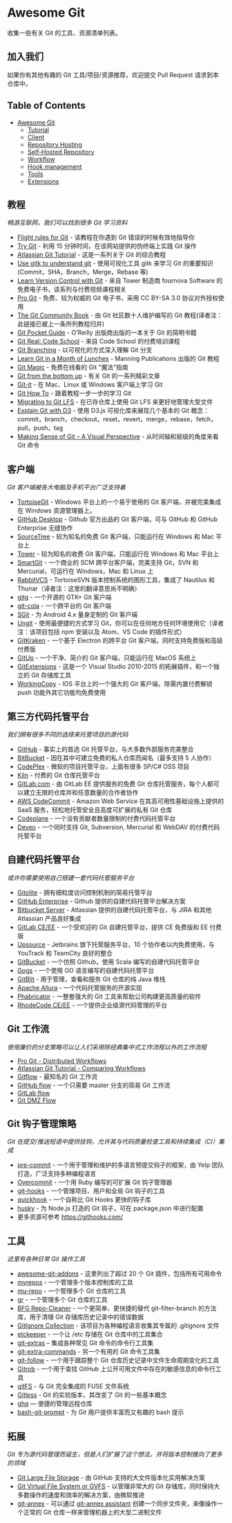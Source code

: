 # Awesome Git
收集一些有关 Git 的工具、资源清单列表。

## 加入我们
如果你有其他有趣的 Git 工具/项目/资源推荐，欢迎提交 Pull Request 请求到本仓库中。

## Table of Contents
- [Awesome Git](#awesome-git)
	- [Tutorial](#tutorial)
  - [Client](#client)
  - [Repository Hosting](#repository-hosting)
  - [Self-Hosted Repository](#self-hosted-repository)
  - [Workflow](#workflow)
  - [Hook management](#hook-management)
  - [Tools](#tools)
  - [Extensions](#extensions)

## 教程
*畅游互联网，我们可以找到很多 Git 学习资料*

* [Flight rules for Git](https://github.com/k88hudson/git-flight-rules) - 该教程在你遇到 Git 错误的时候有效地指导你
* [Try Git](https://try.github.io/) - 利用 15 分钟时间，在该网站提供的伪终端上实践 Git 操作
* [Atlassian Git Tutorial](https://www.atlassian.com/git/tutorials/) - 这是一系列关于 Git 的综合教程
* [Use gitk to understand git](https://lostechies.com/joshuaflanagan/2010/09/03/use-gitk-to-understand-git/) - 使用可视化工具 gitk 来学习 Git 的重要知识(Commit，SHA，Branch，Merge，Rebase 等)
* [Learn Version Control with Git](https://www.git-tower.com/learn/) - 来自 Tower 制造商 fournova Software 的免费电子书，该系列与付费视频课程相关
* [Pro Git](https://git-scm.com/book/) - 免费、较为权威的 Git 电子书，采用 CC BY-SA 3.0 协议对外授权使用
* [The Git Community Book](https://schacon.github.io/gitbook/) - 由 Git 社区数十人维护编写的 Git 教程(译者注：此链接已被上一条所列教程归并)
* [Git Pocket Guide](http://chimera.labs.oreilly.com/books/1230000000561) - O'Reilly 出版商出版的一本关于 Git 的简明书籍
* [Git Real: Code School](https://www.codeschool.com/courses/git-real/) - 来自 Code School 的付费培训课程
* [Git Branching](http://pcottle.github.io/learnGitBranching/) - 以可视化的方式深入理解 Git 分支
* [Learn Git in a Month of Lunches](https://www.manning.com/books/learn-git-in-a-month-of-lunches) - Manning Publications 出版的 Git 教程
* [Git Magic](http://www-cs-students.stanford.edu/~blynn/gitmagic/index.html) - 免费在线看的 Git "魔法"指南
* [Git from the bottom up](https://jwiegley.github.io/git-from-the-bottom-up/) - 有关 Git 的一系列精彩文章
* [Git-it](https://github.com/jlord/git-it-electron) - 在 Mac、Linux 或 Windows 客户端上学习 Git
* [Git How To](http://githowto.com) - 跟着教程一步一步的学习 Git
* [Migrating to Git LFS](http://vooban.com/en/tips-articles-geek-stuff/migrating-to-git-lfs-for-developing-deep-learning-applications-with-large-files/) - 在已存仓库上使用 Git LFS 来更好地管理大型文件
* [Explain Git with D3](http://onlywei.github.io/explain-git-with-d3/) - 使用 D3.js 可视化库来展现几个基本的 Git 概念：commit，branch，checkout，reset，revert，merge，rebase，fetch，pull，push，tag
* [Making Sense of Git – A Visual Perspective](https://appendto.com/2015/06/making-sense-of-git-a-visual-perspective/) - 从时间轴和层级的角度来看 Git 命令

## 客户端
*Git 客户端被各大电脑及手机平台广泛支持着*

* [TortoiseGit](https://tortoisegit.org/) - Windows 平台上的一个易于使用的 Git 客户端，并被完美集成在 Windows 资源管理器上。
* [GitHub Desktop](https://desktop.github.com/) - Github 官方出品的 Git 客户端，可与 GitHub 和 GitHub Enterprise 无缝协作
* [SourceTree](https://www.sourcetreeapp.com/) - 较为知名的免费 Git 客户端，只能运行在 Windows 和 Mac 平台上
* [Tower](http://www.git-tower.com/) - 较为知名的收费 Git 客户端，只能运行在 Windows 和 Mac 平台上
* [SmartGit](http://www.syntevo.com/smartgit/) - 一个商业的 SCM 跨平台客户端，完美支持 Git，SVN 和 Mercurial，可运行在 Windows，Mac 和 Linux 上
* [RabbitVCS](http://rabbitvcs.org/) - TortoiseSVN 版本控制系统的图形工具，集成了 Nautilus 和 Thunar（译者注：这里的翻译意思尚不明确）
* [gitg](https://wiki.gnome.org/Apps/Gitg/) - 一个开源的 GTK+ Git 客户端
* [git-cola](http://git-cola.github.io/) - 一个跨平台的 Git 客户端
* [SGit](https://github.com/sheimi/SGit) - 为 Android 4.x 量身定制的 Git 客户端
* [Ungit](https://github.com/FredrikNoren/ungit) - 使用最便捷的方式学习 Git，你可以在任何地方任何环境使用它（译者注：该项目包括 npm 安装以及 Atom、VS Code 的插件形式）
* [GitKraken](https://www.gitkraken.com/) - 一个基于 Electron 的跨平台 Git 客户端，同时支持免费版和高级付费版
* [GitUp](http://gitup.co) - 一个干净、简介的 Git 客户端，只能运行在 MacOS 系统上
* [GitExtensions](https://gitextensions.github.io/) - 这是一个 Visual Studio 2010-2015 的拓展插件，和一个独立的 Git 存储库工具
* [WorkingCopy](https://workingcopyapp.com) - IOS 平台上的一个强大的 Git 客户端，除需内置付费解锁 push 功能外其它功能均免费使用

## 第三方代码托管平台
*我们拥有很多不同的选择来托管项目的源代码*

* [GitHub](http://github.com/) - 事实上的首选 Git 托管平台，与大多数外部服务完美整合
* [BitBucket](http://bitbucket.org/) - 因在其中可建立免费的私人仓库而闻名（最多支持 5 人协作）
* [CodePlex](https://www.codeplex.com/) - 微软的项目托管平台，上面有很多 SP/C# OSS 项目
* [Kiln](https://www.fogcreek.com/kiln/) - 付费的 Git 仓库托管平台
* [GitLab.com](https://about.gitlab.com/gitlab-com/) - 由 GitLab EE 提供服务的免费 Git 仓库托管服务，每个人都可以建立无限的仓库并和任意数量的合作者协作
* [AWS CodeCommit](https://aws.amazon.com/codecommit/) - Amazon Web Service 在其高可用性基础设施上提供的 SaaS 服务，轻松地托管安全且高度可扩展的私有 Git 仓库
* [Codeplane](https://codeplane.com/) - 一个没有贡献者数量限制的付费代码托管平台
* [Deveo](https://deveo.com/) - 一个同时支持 Git, Subversion, Mercurial 和 WebDAV 的付费代码托管平台

## 自建代码托管平台
*或许你需要使用自己搭建一套代码托管服务平台*

* [Gitolite](http://gitolite.com/gitolite/) - 拥有细粒度访问控制机制的简易托管平台
* [GitHub Enterprise](https://enterprise.github.com/) - Github 提供的自建代码托管平台解决方案
* [Bitbucket Server](https://www.atlassian.com/software/bitbucket/server) - Atlassian 提供的自建代码托管平台，与 JIRA 和其他 Atlassian 产品良好集成
* [GitLab CE/EE](https://gitlab.com/) - 一个受欢迎的 Git 自建托管平台，提供 CE 免费版和 EE 付费版
* [Upsource](https://www.jetbrains.com/upsource) - Jetbrains 旗下托管服务平台，10 个协作者以内免费使用，与 YouTrack 和 TeamCity 良好的整合
* [GitBucket](https://github.com/takezoe/gitbucket/) - 一个仿照 Github，使用 Scala 编写的自建代码托管平台
* [Gogs](http://gogs.io/) - 一个使用 GO 语言编写的自建代码托管平台
* [GitBlit](http://gitblit.com/) - 用于管理，查看和服务 Git 仓库的纯 Java 堆栈
* [Apache Allura](https://allura.apache.org/) - 一个代码托管服务的开源实现
* [Phabricator](https://www.phacility.com/) - 一整套强大的 Git 工具来帮助公司构建更高质量的软件
* [RhodeCode CE/EE](https://rhodecode.com/) - 一个提供企业级源代码管理的平台

## Git 工作流
*使用廉价的分支策略可以让人们采用除经典集中式工作流程以外的工作流程*

* [Pro Git - Distributed Workflows](https://git-scm.com/book/it/v2/Distributed-Git-Distributed-Workflows)
* [Atlassian Git Tutorial - Comparing Workflows](https://www.atlassian.com/git/tutorials/comparing-workflows)
* [Gitflow](http://nvie.com/posts/a-successful-git-branching-model/) - 最知名的 Git 工作流
* [GitHub flow](http://scottchacon.com/2011/08/31/github-flow.html) - 一个只需要 master 分支的简易 Git 工作流
* [GitLab flow](https://about.gitlab.com/2014/09/29/gitlab-flow/)
* [Git DMZ Flow](https://gist.github.com/djspiewak/9f2f91085607a4859a66)

## Git 钩子管理策略
*Git 在提交/推送短语中提供挂钩，允许其与代码质量检查工具和持续集成（CI）集成*

* [pre-commit](http://pre-commit.com/) - 一个用于管理和维护的多语言预提交钩子的框架，由 Yelp 团队打造，广泛支持多种编程语言
* [Overcommit](https://github.com/brigade/overcommit/) - 一个用 Ruby 编写的可扩展 Git 钩子管理器
* [git-hooks](https://github.com/icefox/git-hooks/) - 一个管理项目、用户和全局 Git 钩子的工具
* [quickhook](https://github.com/dirk/quickhook/) - 一个自称比 Git Hooks 更快的钩子库
* [husky](https://github.com/typicode/husky) - 为 Node.js 打造的 Git 钩子，可在 package.json 中进行配置
* 更多资源可参考 https://githooks.com/

## 工具
*这里有各种日常 Git 操作工具*

* [awesome-git-addons](https://github.com/stevemao/awesome-git-addons) - 这里列出了超过 20 个 Git 插件，包括所有可用命令
* [myrepos](https://myrepos.branchable.com/) - 一个管理多个版本控制库的工具
* [mu-repo](http://fabioz.github.io/mu-repo/) - 一个管理多个 Git 仓库的工具
* [gr](http://mixu.net/gr/) - 一个管理多个 Git 仓库的工具
* [BFG Repo-Cleaner](https://rtyley.github.io/bfg-repo-cleaner/) - 一个更简单、更快捷的替代 git-filter-branch 的方法库，用于清理 Git 存储库历史记录中的错误数据
* [GitIgnore Collection](https://github.com/github/gitignore) - 该项目为各种编程语言收集其专属的 .gitignore 文件
* [etckeeper](http://etckeeper.branchable.com/) - 一个让 /etc 存储在 Git 仓库中的工具集合
* [git-extras](https://github.com/tj/git-extras) – 集成各种常见 Git 命令的命令行工具集
* [git-extra-commands](https://github.com/unixorn/git-extra-commands) - 另一个有用的 Git 命令工具集
* [git-follow](https://github.com/nickolasburr/git-follow) - 一个用于跟踪整个 Git 仓库历史记录中文件生命周期变化的工具
* [Gitrob](https://github.com/michenriksen/gitrob) - 一个用于查找 GitHub 上公开可用文件中存在的敏感信息的命令行工具
* [gitFS](https://www.presslabs.com/gitfs/) - 与 Git 完全集成的 FUSE 文件系统
* [Gitless](http://gitless.com/) - Git 的实验版本，其改变了 Git 的一些基本概念
* [ghq](https://github.com/motemen/ghq) — 便捷的管理远程仓库
* [bash-git-prompt](https://github.com/magicmonty/bash-git-prompt) - 为 Git 用户提供丰富而又有趣的 bash 提示

## 拓展
*Git 专为源代码管理而诞生，但是人们扩展了这个想法，并将版本控制推向了更多的领域*

* [Git Large File Storage](https://git-lfs.github.com/) - 由 GitHub 支持的大文件版本化实用解决方案
* [Git Virtual File System or GVFS](https://github.com/Microsoft/GVFS) - 以管理非常大的 Git 存储库，同时保持大多数操作的速度和效率的解决方案，由微软推进
* [git-annex](https://git-annex.branchable.com/) - 可以通过 [git-annex assistant](https://git-annex.branchable.com/assistant/) 创建一个同步文件夹，来像操作一个正常的 Git 仓库一样来管理机器上的大型二进制文件
